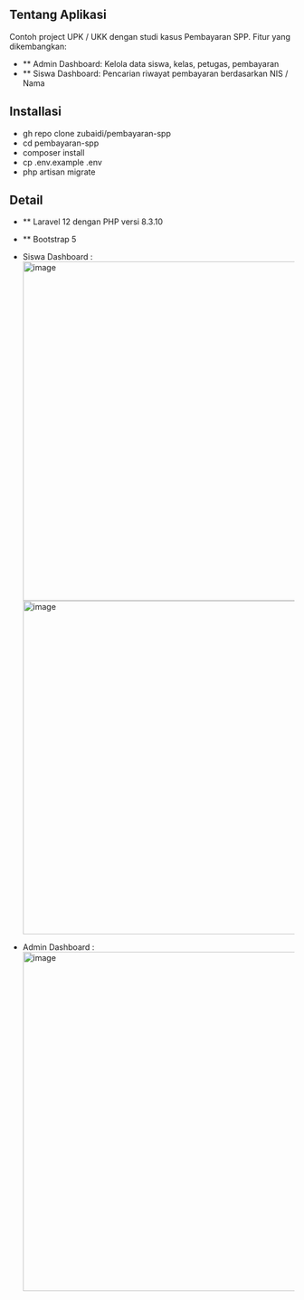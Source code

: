 ## Tentang Aplikasi

Contoh project UPK / UKK dengan studi kasus Pembayaran SPP. Fitur yang dikembangkan:
- ** Admin Dashboard: Kelola data siswa, kelas, petugas, pembayaran
- ** Siswa Dashboard: Pencarian riwayat pembayaran berdasarkan NIS / Nama  

## Installasi

- gh repo clone zubaidi/pembayaran-spp
- cd pembayaran-spp
- composer install
- cp .env.example .env
- php artisan migrate

## Detail

- ** Laravel 12 dengan PHP versi 8.3.10
- ** Bootstrap 5

- Siswa Dashboard :
  <img width="1348" height="600" alt="image" src="https://github.com/user-attachments/assets/a6a2d8f0-d690-4f1f-b7c9-e2ab3ec21f3e" />
  <img width="1319" height="590" alt="image" src="https://github.com/user-attachments/assets/4c122b70-d2ca-4e4e-9f85-fafd23609f35" />

- Admin Dashboard :
  <img width="1341" height="600" alt="image" src="https://github.com/user-attachments/assets/41ede99e-e86b-4f5b-9d13-9c7d99859e90" />

